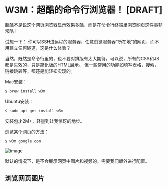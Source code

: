 # W3M：超酷的命令行浏览器！ [DRAFT]

超酷不是说这个网页浏览器显示效果多酷，而是在命令行终端里浏览网页这件事非常酷！

试想一下：
你可以SSH进远程的服务器，任意浏览服务器“所在地”的网页，而不用建立任何隧道，这是什么体验？

当然，既然是命令行里的，也不要对排版有太大期待。可以说，所有的CSS和JS都是失效的，只是简化版的HTML展示。
但一些常用的功能如填写表格，搜索，链接跳转等，都还是能轻松实现的。


Mac安装：
```sh
$ brew install w3m
```

Ubuntu安装：
```sh
$ sudo apt-get install w3m
```

安装包才2M+，轻量到让我惊讶的地步。

浏览某个网页的方法：
```sh
$ w3m google.com
```

![image](https://user-images.githubusercontent.com/14041622/52047735-9e1b2280-2584-11e9-8788-eea1aecab521.png)


默认的情况下，是不会展示网页中图片和视频的，需要我们额外进行配置。


## 浏览网页图片


